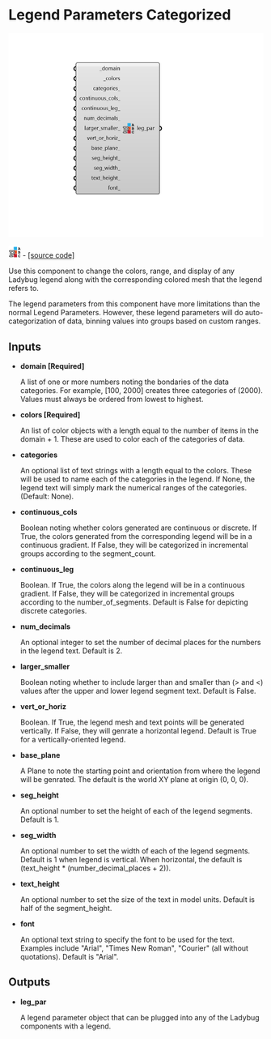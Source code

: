 # Legend Parameters Categorized

![](../../.gitbook/assets/Legend_Parameters_Categorized.png)

![](../../.gitbook/assets/Legend_Parameters_Categorized%20%281%29.png) - [\[source code\]](https://github.com/ladybug-tools/ladybug-grasshopper/blob/master/ladybug_grasshopper/src//LB%20Legend%20Parameters%20Categorized.py)

Use this component to change the colors, range, and display of any Ladybug legend along with the corresponding colored mesh that the legend refers to.

The legend parameters from this component have more limitations than the normal Legend Parameters. However, these legend parameters will do auto-categorization of data, binning values into groups based on custom ranges.

## Inputs

* **domain \[Required\]**

  A list of one or more numbers noting the bondaries of the data categories. For example, \[100, 2000\] creates three categories of \(2000\). Values must always be ordered from lowest to highest. 

* **colors \[Required\]**

  An list of color objects with a length equal to the number of items in the domain + 1. These are used to color each of the categories of data. 

* **categories**

  An optional list of text strings with a length equal to the colors. These will be used to name each of the categories in the legend. If None, the legend text will simply mark the numerical ranges of the categories. \(Default: None\). 

* **continuous\_cols**

  Boolean noting whether colors generated are continuous or discrete. If True, the colors generated from the corresponding legend will be in a continuous gradient. If False, they will be categorized in incremental groups according to the segment\_count. 

* **continuous\_leg**

  Boolean. If True, the colors along the legend will be in a continuous gradient. If False, they will be categorized in incremental groups according to the number\_of\_segments. Default is False for depicting discrete categories. 

* **num\_decimals**

  An optional integer to set the number of decimal places for the numbers in the legend text. Default is 2. 

* **larger\_smaller**

  Boolean noting whether to include larger than and smaller than \(&gt; and &lt;\) values after the upper and lower legend segment text. Default is False. 

* **vert\_or\_horiz**

  Boolean. If True, the legend mesh and text points will be generated vertically.  If False, they will genrate a horizontal legend. Default is True for a vertically-oriented legend. 

* **base\_plane**

  A Plane to note the starting point and orientation from where the legend will be genrated. The default is the world XY plane at origin \(0, 0, 0\). 

* **seg\_height**

  An optional number to set the height of each of the legend segments. Default is 1. 

* **seg\_width**

  An optional number to set the width of each of the legend segments. Default is 1 when legend is vertical. When horizontal, the default is \(text\_height \* \(number\_decimal\_places + 2\)\). 

* **text\_height**

  An optional number to set the size of the text in model units. Default is half of the segment\_height. 

* **font**

  An optional text string to specify the font to be used for the text. Examples include "Arial", "Times New Roman", "Courier" \(all without quotations\). Default is "Arial". 

## Outputs

* **leg\_par**

  A legend parameter object that can be plugged into any of the Ladybug components with a legend. 

